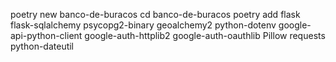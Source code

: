 poetry new banco-de-buracos
cd banco-de-buracos
poetry add flask flask-sqlalchemy psycopg2-binary geoalchemy2 python-dotenv google-api-python-client google-auth-httplib2 google-auth-oauthlib Pillow requests python-dateutil